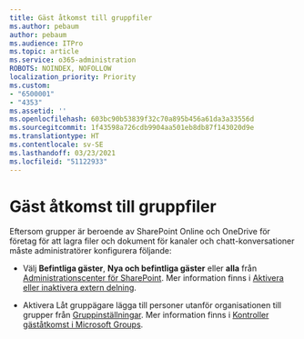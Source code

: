 ```yaml
---
title: Gäst åtkomst till gruppfiler
ms.author: pebaum
author: pebaum
ms.audience: ITPro
ms.topic: article
ms.service: o365-administration
ROBOTS: NOINDEX, NOFOLLOW
localization_priority: Priority
ms.custom:
- "6500001"
- "4353"
ms.assetid: ''
ms.openlocfilehash: 603bc90b53839f32c70a895b456a61da3a33556d
ms.sourcegitcommit: 1f43598a726cdb9904aa501eb8db87f143020d9e
ms.translationtype: HT
ms.contentlocale: sv-SE
ms.lasthandoff: 03/23/2021
ms.locfileid: "51122933"
---
```

# <a name="guest-access-to-teams-files"></a>Gäst åtkomst till gruppfiler

Eftersom grupper är beroende av SharePoint Online och OneDrive för företag för att lagra filer och dokument för kanaler och chatt-konversationer måste administratörer konfigurera följande:

- Välj **Befintliga gäster**, **Nya och befintliga gäster** eller **alla** från [Administrationscenter för SharePoint](https://admin.microsoft.com/sharepoint?page=sharing&modern=true). Mer information finns i [Aktivera eller inaktivera extern delning](https://docs.microsoft.com/sharepoint/turn-external-sharing-on-or-off).

- Aktivera Låt gruppägare lägga till personer utanför organisationen till grupper från [Gruppinställningar](https://admin.microsoft.com/Adminportal/Home?source=applauncher#/Settings/Services/:/Settings/L1/O365Groups). Mer information finns i [Kontroller gäståtkomst i Microsoft Groups](https://docs.microsoft.com/microsoftteams/teams-dependencies#control-guest-access-in-office-365-groups).
